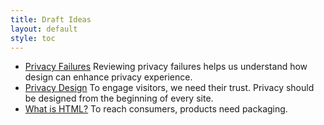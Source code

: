 ```yaml
---
title: Draft Ideas 
layout: default
style: toc
---
```


* [Privacy Failures](privacy-broken-draft.html) Reviewing privacy failures helps us understand how design can enhance privacy experience.
* [Privacy Design](privacy-broken-draft.html) To engage visitors, we need their trust. Privacy should be designed from the beginning of every site.
* [What is HTML?](what-is-html.html) To reach consumers, products need packaging.